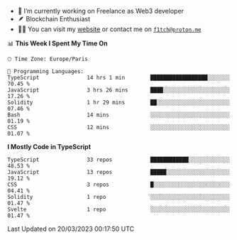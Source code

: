 - 🔭 I’m currently working on Freelance as Web3 developer
- 🪶 Blockchain Enthusiast
- 👨‍💻 You can visit my [website](https://f1tch.xyz) or contact me on [`f1tch@proton.me`](mailto:f1tch@proton.me)

<!--START_SECTION:waka-->
📊 **This Week I Spent My Time On** 

```text
🕑︎ Time Zone: Europe/Paris

💬 Programming Languages: 
TypeScript               14 hrs 1 min        ██████████████████░░░░░░░   70.45 % 
JavaScript               3 hrs 26 mins       ████░░░░░░░░░░░░░░░░░░░░░   17.26 % 
Solidity                 1 hr 29 mins        ██░░░░░░░░░░░░░░░░░░░░░░░   07.46 % 
Bash                     14 mins             ░░░░░░░░░░░░░░░░░░░░░░░░░   01.19 % 
CSS                      12 mins             ░░░░░░░░░░░░░░░░░░░░░░░░░   01.07 % 
```

**I Mostly Code in TypeScript** 

```text
TypeScript               33 repos            ████████████░░░░░░░░░░░░░   48.53 % 
JavaScript               13 repos            █████░░░░░░░░░░░░░░░░░░░░   19.12 % 
CSS                      3 repos             █░░░░░░░░░░░░░░░░░░░░░░░░   04.41 % 
Solidity                 1 repo              ░░░░░░░░░░░░░░░░░░░░░░░░░   01.47 % 
Svelte                   1 repo              ░░░░░░░░░░░░░░░░░░░░░░░░░   01.47 % 
```




 Last Updated on 20/03/2023 00:17:50 UTC
<!--END_SECTION:waka-->

